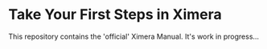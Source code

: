 # Take Your First Steps in Ximera

This repository contains the 'official' Ximera Manual. It's work in progress...